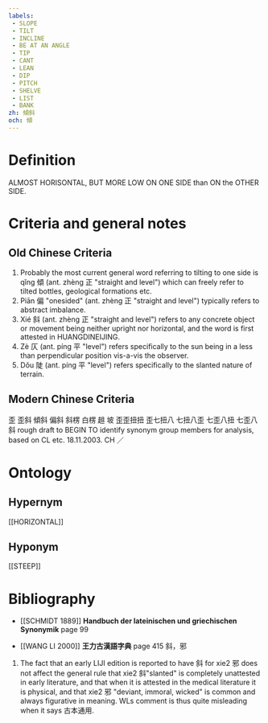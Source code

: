 ```yaml
---
labels: 
 - SLOPE
 - TILT
 - INCLINE
 - BE AT AN ANGLE
 - TIP
 - CANT
 - LEAN
 - DIP
 - PITCH
 - SHELVE
 - LIST
 - BANK
zh: 傾斜
och: 傾
---
```


# Definition
ALMOST HORISONTAL, BUT MORE LOW ON ONE SIDE than ON the OTHER SIDE.
# Criteria and general notes
## Old Chinese Criteria
1. Probably the most current general word referring to tilting to one side is qǐng 傾 (ant. zhèng 正 "straight and level") which can freely refer to tilted bottles, geological formations etc.
2. Piān 偏 "onesided" (ant. zhèng 正 "straight and level") typically refers to abstract imbalance.
3. Xié 斜 (ant. zhèng 正 "straight and level") refers to any concrete object or movement being neither upright nor horizontal, and the word is first attested in HUANGDINEIJING.
4. Zè 仄 (ant. píng 平 "level") refers specifically to the sun being in a less than perpendicular position vis-a-vis the observer.
5. Dǒu 陡 (ant. píng 平 "level") refers specifically to the slanted nature of terrain.
## Modern Chinese Criteria
歪
歪斜
傾斜
偏斜
斜楞
白楞
趄
坡
歪歪扭扭
歪七扭八
七扭八歪
七歪八扭
七歪八斜
rough draft to BEGIN TO identify synonym group members for analysis, based on CL etc. 18.11.2003. CH ／
# Ontology

## Hypernym
[[HORIZONTAL]]
## Hyponym
[[STEEP]]
# Bibliography
- [[SCHMIDT 1889]]
**Handbuch der lateinischen und griechischen Synonymik** page 99

- [[WANG LI 2000]]
**王力古漢語字典** page 415
斜，邪
1. The fact that an early LIJI edition is reported to have 斜 for xie2 邪 does not affect the general rule that xie2 斜"slanted" is completely unattested in early literature, and that when it is attested in the medical literature it is physical, and that xie2 邪 "deviant, immoral, wicked" is common and always figurative in meaning.  WLs comment is thus quite misleading when it says 古本通用.